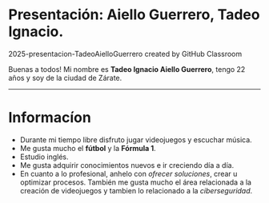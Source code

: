 # Presentación: Aiello Guerrero, Tadeo Ignacio.
2025-presentacion-TadeoAielloGuerrero created by GitHub Classroom

Buenas a todos! Mi nombre es **Tadeo Ignacio Aiello Guerrero**, tengo 22 años y soy de la ciudad de Zárate. 
___
# Informacíon 
* Durante mi tiempo libre disfruto jugar videojuegos y escuchar música.
* Me gusta mucho el **fútbol** y la **Fórmula 1**.
* Estudio inglés.
* Me gusta adquirir conocimientos nuevos e ir creciendo día a día.
* En cuanto a lo profesional, anhelo con *ofrecer soluciones*, crear u optimizar procesos. También me gusta mucho el área relacionada a la creación de videojuegos y tambien lo relacionado a la *ciberseguridad*. 
